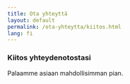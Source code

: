 ```yaml
---
title: Ota yhteyttä
layout: default
permalink: /ota-yhteytta/kiitos.html
lang: fi
---
```


### Kiitos yhteydenotostasi

Palaamme asiaan mahdollisimman pian.

<script>
    ga('send', 'event', 'contact-form', 'thank-you-reached');
    mixpanel.track("Contact form Thank you message reached.");
</script>
